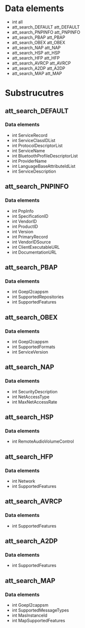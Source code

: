 # Data elements
* int all
* att_search_DEFAULT att_DEFAULT
* att_search_PNPINFO att_PNPINFO
* att_search_PBAP att_PBAP
* att_search_OBEX att_OBEX
* att_search_NAP att_NAP
* att_search_HSP att_HSP
* att_search_HFP att_HFP
* att_search_AVRCP att_AVRCP
* att_search_A2DP att_A2DP
* att_search_MAP att_MAP


# Substrucutres
## att_search_DEFAULT
### Data elements
* int ServiceRecord
* int ServiceClassIDList
* int ProtocolDescriptorList
* int ServiceName
* int BluetoothProfileDescriptorList
* int ProviderName
* int LanguageBaseAttributeIdList
* int ServiceDescription

## att_search_PNPINFO
### Data elements
* int PnpInfo
* int SpecificationID
* int VendorID
* int ProductID
* int Version
* int PrimaryRecord
* int VendorIDSource
* int ClientExecutableURL
* int DocumentationURL

## att_search_PBAP
### Data elements
* int Goepl2cappsm
* int SupportedRepositories
* int SupportedFeatures

## att_search_OBEX
### Data elements
* int Goepl2cappsm
* int SupportedFormats
* int ServiceVersion

## att_search_NAP
### Data elements
* int SecurityDescription
* int NetAccessType
* int MaxNetAccessRate

## att_search_HSP
### Data elements
* int RemoteAudioVolumeControl

## att_search_HFP
### Data elements
* int Network
* int SupportedFeatures

## att_search_AVRCP
### Data elements
* int SupportedFeatures

## att_search_A2DP
### Data elements
* int SupportedFeatures

## att_search_MAP
### Data elements
* int Goepl2cappsm
* int SupportedMessageTypes
* int MasInstanceId
* int MapSupportedFeatures


